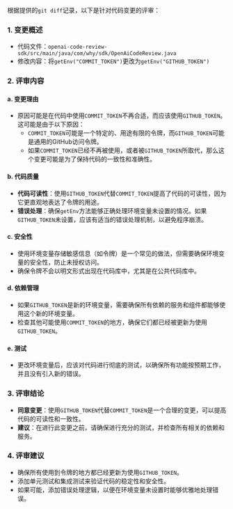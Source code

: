 根据提供的`git diff`记录，以下是针对代码变更的评审：

### 1. 变更概述
- 代码文件：`openai-code-review-sdk/src/main/java/com/why/sdk/OpenAiCodeReview.java`
- 修改内容：将`getEnv("COMMIT_TOKEN")`更改为`getEnv("GITHUB_TOKEN")`

### 2. 评审内容

#### a. 变更理由
- 原因可能是在代码中使用`COMMIT_TOKEN`不再合适，而应该使用`GITHUB_TOKEN`。这可能是由于以下原因：
  - `COMMIT_TOKEN`可能是一个特定的、用途有限的令牌，而`GITHUB_TOKEN`可能是通用的GitHub访问令牌。
  - 如果`COMMIT_TOKEN`已经不再被使用，或者被`GITHUB_TOKEN`所取代，那么这个变更可能是为了保持代码的一致性和准确性。

#### b. 代码质量
- **代码可读性**：使用`GITHUB_TOKEN`代替`COMMIT_TOKEN`提高了代码的可读性，因为它更直观地表达了令牌的用途。
- **错误处理**：确保`getEnv`方法能够正确处理环境变量未设置的情况。如果`GITHUB_TOKEN`未设置，应该有适当的错误处理机制，以避免程序崩溃。

#### c. 安全性
- 使用环境变量存储敏感信息（如令牌）是一个常见的做法，但需要确保环境变量的安全性，防止未授权访问。
- 确保令牌不会以明文形式出现在代码库中，尤其是在公共代码库中。

#### d. 依赖管理
- 如果`GITHUB_TOKEN`是新的环境变量，需要确保所有依赖的服务和组件都能够使用这个新的环境变量。
- 检查其他可能使用`COMMIT_TOKEN`的地方，确保它们都已经被更新为使用`GITHUB_TOKEN`。

#### e. 测试
- 更改环境变量后，应该对代码进行彻底的测试，以确保所有功能按预期工作，并且没有引入新的错误。

### 3. 评审结论
- **同意变更**：使用`GITHUB_TOKEN`代替`COMMIT_TOKEN`是一个合理的变更，可以提高代码的可读性和一致性。
- **建议**：在进行此变更之前，请确保进行充分的测试，并检查所有相关的依赖和服务。

### 4. 评审建议
- 确保所有使用到令牌的地方都已经更新为使用`GITHUB_TOKEN`。
- 添加单元测试和集成测试来验证代码的稳定性和安全性。
- 如果可能，添加错误处理逻辑，以便在环境变量未设置时能够优雅地处理错误。
